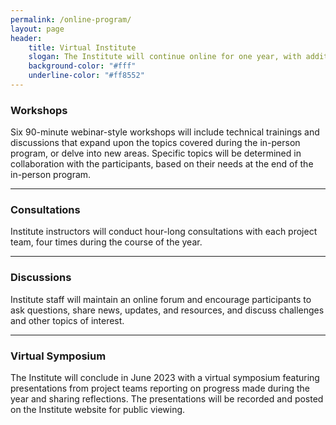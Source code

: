 ```yaml
---
permalink: /online-program/
layout: page
header: 
    title: Virtual Institute
    slogan: The Institute will continue online for one year, with additional workshops, consultations, discussions, and a final project showcase.
    background-color: "#fff"
    underline-color: "#ff8552"
---
```


### Workshops
Six 90-minute webinar-style workshops will include technical trainings and discussions that expand upon the topics covered during the in-person program, or delve into new areas. Specific topics will be determined in collaboration with the participants, based on their needs at the end of the in-person  program. 

---

### Consultations
Institute instructors will conduct hour-long consultations with each project team, four times during the course of the year. 

---

### Discussions
Institute staff will maintain an online forum and encourage participants to ask questions, share news, updates, and resources, and discuss challenges and other topics of interest.

---

### Virtual Symposium
The Institute will conclude in June 2023 with a virtual symposium featuring presentations from project teams reporting on progress made during the year and sharing reflections. The presentations will be recorded and posted on the Institute website for public viewing. 

